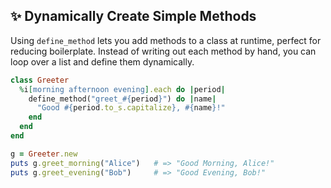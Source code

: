 ## ✨ Dynamically Create Simple Methods

Using `define_method` lets you add methods to a class at runtime, perfect for reducing boilerplate. Instead of writing out each method by hand, you can loop over a list and define them dynamically.

```ruby
class Greeter
  %i[morning afternoon evening].each do |period|
    define_method("greet_#{period}") do |name|
      "Good #{period.to_s.capitalize}, #{name}!"
    end
  end
end

g = Greeter.new
puts g.greet_morning("Alice")   # => "Good Morning, Alice!"
puts g.greet_evening("Bob")     # => "Good Evening, Bob!"
```
